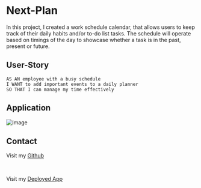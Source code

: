 # Next-Plan

In this project, I created a work schedule calendar, that allows users to keep track of their daily habits and/or to-do list tasks. The schedule will operate based on timings of the day to showcase whether a task is in the past, present or future.

## User-Story

```
AS AN employee with a busy schedule
I WANT to add important events to a daily planner
SO THAT I can manage my time effectively

```

## Application

![image](https://github.com/dirie93/Next-Plan/assets/128429238/262fecfb-bc6e-4a85-9a15-b37c734297ed)
 
 
               
 
## Contact 

Visit my [Github](https://github.com/dirie93/Next-Plan)

<br>

Visit my [Deployed App]()


